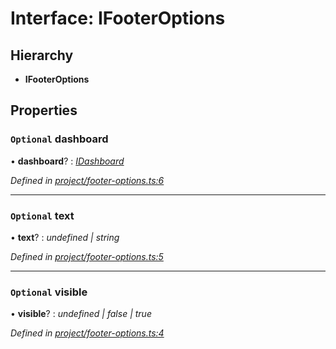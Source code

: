 # Interface: IFooterOptions

## Hierarchy

* **IFooterOptions**

## Properties

### `Optional` dashboard

• **dashboard**? : *[IDashboard](idashboard.md)*

*Defined in [project/footer-options.ts:6](https://github.com/TNOCS/csnext/blob/b9521f0/packages/cs-core/src/project/footer-options.ts#L6)*

___

### `Optional` text

• **text**? : *undefined | string*

*Defined in [project/footer-options.ts:5](https://github.com/TNOCS/csnext/blob/b9521f0/packages/cs-core/src/project/footer-options.ts#L5)*

___

### `Optional` visible

• **visible**? : *undefined | false | true*

*Defined in [project/footer-options.ts:4](https://github.com/TNOCS/csnext/blob/b9521f0/packages/cs-core/src/project/footer-options.ts#L4)*
